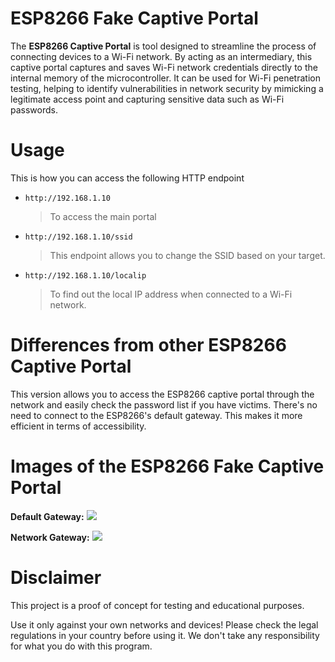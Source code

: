 # ESP8266 Fake Captive Portal
The **ESP8266 Captive Portal** is tool designed to streamline the process of connecting devices to a Wi-Fi network. By acting as an intermediary, this captive portal captures and saves Wi-Fi network credentials directly to the internal memory of the microcontroller. It can be used for Wi-Fi penetration testing, helping to identify vulnerabilities in network security by mimicking a legitimate access point and capturing sensitive data such as Wi-Fi passwords.

# Usage

This is how you can access the following HTTP endpoint
- `http://192.168.1.10`
  > To access the main portal
  
- `http://192.168.1.10/ssid`
  > This endpoint allows you to change the SSID based on your target.

- `http://192.168.1.10/localip`
  > To find out the local IP address when connected to a Wi-Fi network.


# Differences from other ESP8266 Captive Portal
This version allows you to access the ESP8266 captive portal through the network and easily check the password list if you have victims. There's no need to connect to the ESP8266's default gateway. This makes it more efficient in terms of accessibility.

# Images of the ESP8266 Fake Captive Portal

**Default Gateway:**
![](https://github.com/PhitzZ/esp8266-captive-portal/blob/main/Images/Default%20Gateway.png)

**Network Gateway:**
![](https://github.com/PhitzZ/esp8266-captive-portal/blob/main/Images/Network%20Gateway.png)

# Disclaimer
This project is a proof of concept for testing and educational purposes.


Use it only against your own networks and devices!
Please check the legal regulations in your country before using it. 
We don't take any responsibility for what you do with this program.
